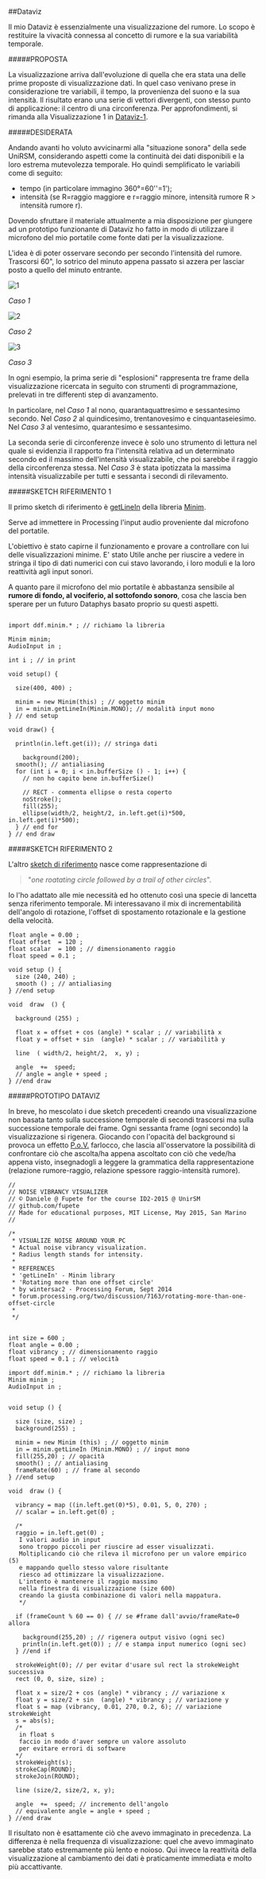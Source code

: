 ##Dataviz

Il mio Dataviz è essenzialmente una visualizzazione del rumore. 
Lo scopo è restituire la vivacità connessa al concetto di rumore e la sua variabilità temporale.

#####PROPOSTA

La visualizzazione arriva dall'evoluzione di quella che era stata una delle prime proposte di visualizzazione dati.
In quel caso venivano prese in considerazione tre variabili, il tempo, la provenienza del suono e la sua intensità.
Il risultato erano una serie di vettori divergenti, con stesso punto di applicazione: il centro di una circonferenza. 
Per approfondimenti, si rimanda alla Visualizzazione 1 in 
[Dataviz-1](https://github.com/LoreCame/ID2-2015/blob/master/2_dataviz/LorellaCamellina/dataviz-1.md).

#####DESIDERATA

Andando avanti ho voluto avvicinarmi alla "situazione sonora" della sede UniRSM, considerando aspetti come 
la continuità dei dati disponibili e la loro estrema mutevolezza temporale. 
Ho quindi semplificato le variabili come di seguito:

- tempo (in particolare immagino 360°=60''=1');
- intensità (se R=raggio maggiore e r=raggio minore, intensità rumore R > intensità rumore r).

Dovendo sfruttare il materiale attualmente a mia disposizione per giungere ad un prototipo funzionante di Dataviz
ho fatto in modo di utilizzare il microfono del mio portatile come fonte dati per la visualizzazione.

L'idea è di poter osservare secondo per secondo l'intensità del rumore.
Trascorsi 60", lo sotrico del minuto appena passato si azzera per lasciar posto a quello del 
minuto entrante.

![1](http://i.imgur.com/uEaXdCG.jpg?1)

_Caso 1_

![2](http://i.imgur.com/WXXS3YH.jpg?1)

_Caso 2_

![3](http://i.imgur.com/rRIahzs.jpg?1)

_Caso 3_

In ogni esempio, la prima serie di "esplosioni" rappresenta tre frame della visualizzazione ricercata in seguito 
con strumenti di programmazione, prelevati in tre differenti step di avanzamento. 

In particolare, nel _Caso 1_ al nono, quarantaquattresimo e sessantesimo secondo. 
Nel _Caso 2_ al quindicesimo, trentanovesimo e cinquantaseiesimo. 
Nel _Caso 3_ al ventesimo, quarantesimo e sessantesimo.

La seconda serie di circonferenze invece è solo uno strumento di lettura nel quale si evidenzia il rapporto fra
l'intensità relativa ad un determinato secondo ed il massimo dell'intensità visualizzabile, 
che poi sarebbe il raggio della circonferenza stessa. Nel _Caso 3_ è stata ipotizzata la massima intensità visualizzabile 
per tutti e sessanta i secondi di rilevamento.

#####SKETCH RIFERIMENTO 1

Il primo sketch di riferimento è [getLineIn](http://code.compartmental.net/minim/minim_method_getlinein.html) 
della libreria [Minim](http://code.compartmental.net/tools/minim/).

Serve ad immettere in Processing l'input audio proveniente dal microfono del portatile.

L'obiettivo è stato capirne il funzionamento e provare a controllare con lui delle visualizzazioni minime.
E' stato Utile anche per riuscire a vedere in stringa il tipo di dati numerici con cui stavo lavorando, 
i loro moduli e la loro reattività agli input sonori. 

A quanto pare il microfono del mio portatile è abbastanza sensibile al **rumore di fondo, al vociferio, 
al sottofondo sonoro**, cosa che lascia ben sperare per un futuro Dataphys basato proprio su questi aspetti.

```

import ddf.minim.* ; // richiamo la libreria

Minim minim; 
AudioInput in ;

int i ; // in print

void setup() {

  size(400, 400) ;

  minim = new Minim(this) ; // oggetto minim
  in = minim.getLineIn(Minim.MONO); // modalità input mono
} // end setup

void draw() {

  println(in.left.get(i)); // stringa dati

    background(200);
  smooth(); // antialiasing
  for (int i = 0; i < in.bufferSize () - 1; i++) { 
    // non ho capito bene in.bufferSize()

    // RECT - commenta ellipse o resta coperto
    noStroke();
    fill(255);
    ellipse(width/2, height/2, in.left.get(i)*500, in.left.get(i)*500);
  } // end for
} // end draw

```

#####SKETCH RIFERIMENTO 2

L'altro [sketch di riferimento](http://forum.processing.org/two/discussion/7163/rotating-more-than-one-offset-circle)
nasce come rappresentazione di 
>"_one roatating circle followed by a trail of other circles_". 

Io l'ho adattato alle mie necessità ed ho ottenuto così una specie di lancetta senza riferimento temporale.
Mi interessavano il mix di incrementabilità dell'angolo di rotazione, l'offset di spostamento rotazionale 
e la gestione della velocità.

```
float angle = 0.00 ; 
float offset  = 120 ; 
float scalar  = 100 ; // dimensionamento raggio
float speed = 0.1 ; 

void setup () {
  size (240, 240) ;  
  smooth () ; // antialiasing
} //end setup

void  draw  () { 
  
  background (255) ; 
  
  float x = offset + cos (angle) * scalar ; // variabilità x
  float y = offset + sin  (angle) * scalar ; // variabilità y
  
  line  ( width/2, height/2,  x, y) ; 
  
  angle  +=  speed;
  // angle = angle + speed ;
} //end draw

```

#####PROTOTIPO DATAVIZ

In breve, ho mescolato i due sketch precedenti creando una visualizzazione non basata tanto sulla successione temporale 
di secondi trascorsi ma sulla successione temporale dei frame. Ogni sessanta frame (ogni secondo) la visualizzazione 
si rigenera. Giocando con l'opacità del background si provoca un effetto
[P.o.V.](http://en.wikipedia.org/wiki/Persistence_of_vision) farlocco, che lascia all'osservatore la possibilità di 
confrontare ciò che ascolta/ha appena ascoltato con ciò che vede/ha appena visto, insegnadogli a leggere la grammatica 
della rappresentazione (relazione rumore-raggio, relazione spessore raggio-intensità rumore).

```
//
// NOISE VIBRANCY VISUALIZER
// © Daniele @ Fupete for the course ID2-2015 @ UnirSM
// github.com/fupete
// Made for educational purposes, MIT License, May 2015, San Marino
// 

/*
 * VISUALIZE NOISE AROUND YOUR PC
 * Actual noise vibrancy visualization.
 * Radius length stands for intensity.
 *
 * REFERENCES
 * 'getLineIn' - Minim library
 * 'Rotating more than one offset circle' 
 * by wintersac2 - Processing Forum, Sept 2014
 * forum.processing.org/two/discussion/7163/rotating-more-than-one-offset-circle
 *
 */


int size = 600 ;
float angle = 0.00 ; 
float vibrancy ; // dimensionamento raggio
float speed = 0.1 ; // velocità

import ddf.minim.* ; // richiamo la libreria
Minim minim ;
AudioInput in ;


void setup () {

  size (size, size) ; 
  background(255) ;

  minim = new Minim (this) ; // oggetto minim
  in = minim.getLineIn (Minim.MONO) ; // input mono
  fill(255,20) ; // opacità
  smooth() ; // antialiasing
  frameRate(60) ; // frame al secondo
} //end setup

void  draw () { 

  vibrancy = map ((in.left.get(0)*5), 0.01, 5, 0, 270) ; 
  // scalar = in.left.get(0) ;
  
  /*
  raggio = in.left.get(0) ;
   I valori audio in input 
   sono troppo piccoli per riuscire ad esser visualizzati.
   Moltiplicando ciò che rileva il microfono per un valore empirico (5)
   e mappando quello stesso valore risultante
   riesco ad ottimizzare la visualizzazione.
   L'intento è mantenere il raggio massimo 
   nella finestra di visualizzazione (size 600)
   creando la giusta combinazione di valori nella mappatura.
   */

  if (frameCount % 60 == 0) { // se #frame dall'avvio/frameRate=0 allora

    background(255,20) ; // rigenera output visivo (ogni sec)
    println(in.left.get(0)) ; // e stampa input numerico (ogni sec)
  } //end if
  
  strokeWeight(0); // per evitar d'usare sul rect la strokeWeight successiva
  rect (0, 0, size, size) ; 

  float x = size/2 + cos (angle) * vibrancy ; // variazione x
  float y = size/2 + sin  (angle) * vibrancy ; // variazione y
  float s = map (vibrancy, 0.01, 270, 0.2, 6); // variazione strokeWeight
  s = abs(s); 
  /* 
   in float s
   faccio in modo d'aver sempre un valore assoluto 
   per evitare errori di software
  */
  strokeWeight(s); 
  strokeCap(ROUND); 
  strokeJoin(ROUND);

  line (size/2, size/2, x, y); 

  angle  +=  speed; // incremento dell'angolo
  // equivalente angle = angle + speed ;
} //end draw

```
Il risultato non è esattamente ciò che avevo immaginato in precedenza. La differenza è nella frequenza di visualizzazione: 
quel che avevo immaginato sarebbe stato estremamente più lento e noioso. Qui invece la reattività della visualizzazione 
al cambiamento dei dati è praticamente immediata e molto più accattivante.
